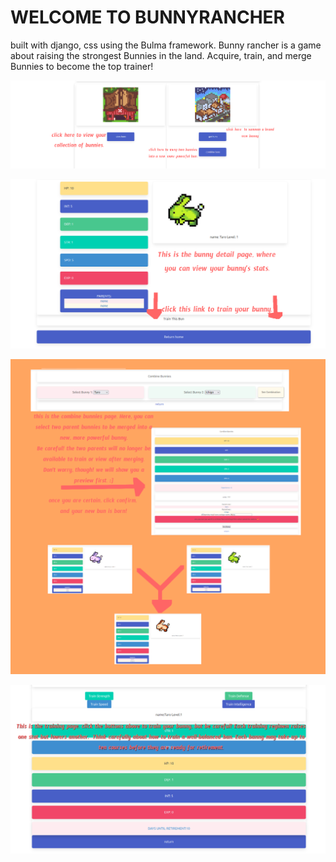 # WELCOME TO BUNNYRANCHER
built with django, css using the Bulma framework.
Bunny rancher is a game about raising the strongest Bunnies in the land. Acquire, train, and merge Bunnies to become the top trainer!

![homepage, here there are links to view, acquire, and merge bunnies.](./readme_images/rm_home.png)

![this is the bunny detail page, where you can see your bunny's stats. there is a link here to train your bunny.](./readme_images/rm_detail.png)

![Here, you can merge two bunnies to create a more powerful offspring. Be careful! the parent bunnies will be unavailable for viewing and training after the merge.](./readme_images/rm_combine.png)

![This is the bunny training page. Here, you can train one of the four stats available to your bunny, but be advised: each bunny can only train ten times, and each training regimen raises one stat while lowering another.](./readme_images/rm_training.png)
